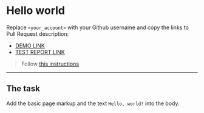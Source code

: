 # Hello world
Replace `<your_account>` with your Github username and copy the links to Pull Request description:
- [DEMO LINK](https:/LukashevychSergey.github.io/layout_hello-world/)
- [TEST REPORT LINK](https://LukashevychSergey.github.io/layout_hello-world/report/html_report/)

> Follow [this instructions](https://mate-academy.github.io/layout_task-guideline/#how-to-solve-the-layout-tasks-on-github)
___

## The task 
Add the basic page markup and the text `Hello, world!` into the body.        
